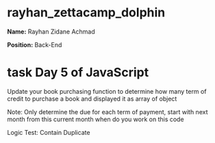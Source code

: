 # rayhan_zettacamp_dolphin

**Name:** Rayhan Zidane Achmad

**Position:** Back-End

# task Day 5 of JavaScript

Update your book purchasing function to determine how many term of credit to purchase a book and displayed it as array of object

Note:
Only determine the due for each term of payment, start with next month from this current month when do you work on this code

Logic Test:
Contain Duplicate
